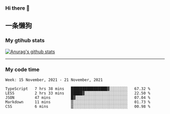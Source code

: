 ### Hi there 👋

## 一条懒狗
<!--
**kiss-me-quickly/kiss-me-quickly** is a ✨ _special_ ✨ repository because its `README.md` (this file) appears on your GitHub profile.

Here are some ideas to get you started:

- 🔭 I’m currently working on ...
- 🌱 I’m currently learning ...
- 👯 I’m looking to collaborate on ...
- 🤔 I’m looking for help with ...
- 💬 Ask me about ...
- 📫 How to reach me: ...
- 😄 Pronouns: ...
- ⚡ Fun fact: ...
-->


### My gtihub stats

[![Anurag's github stats](https://github-readme-stats.vercel.app/api?username=kiss-me-quickly)](https://github.com/anuraghazra/github-readme-stats)

***

### My code time

<!--START_SECTION:waka-->
```text
Week: 15 November, 2021 - 21 November, 2021

TypeScript   7 hrs 38 mins   ████████████████▓░░░░░░░░   67.32 % 
LESS         2 hrs 33 mins   █████▓░░░░░░░░░░░░░░░░░░░   22.50 % 
JSON         47 mins         █▓░░░░░░░░░░░░░░░░░░░░░░░   07.04 % 
Markdown     11 mins         ▒░░░░░░░░░░░░░░░░░░░░░░░░   01.73 % 
CSS          6 mins          ▒░░░░░░░░░░░░░░░░░░░░░░░░   00.98 % 
```
<!--END_SECTION:waka-->
